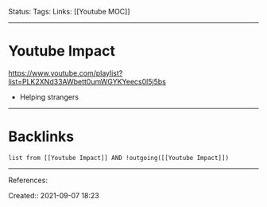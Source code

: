 Status: 
Tags: 
Links: [[Youtube MOC]]
___
# Youtube Impact
https://www.youtube.com/playlist?list=PLK2XNd33AWbett0umWGYKYeecs0l5j5bs
- Helping strangers
___
# Backlinks
```dataview
list from [[Youtube Impact]] AND !outgoing([[Youtube Impact]])
```
___
References:

Created:: 2021-09-07 18:23
